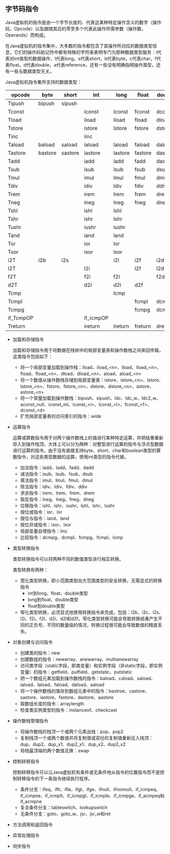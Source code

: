 ## 字节码指令

Java虚拟机的指令是由一个字节长度的、代表这某种特定操作含义的数字（操作码，Opcode）以及跟随其后的零至多个代表此操作所需参数（操作数，Operands）而构成。

在Java虚拟机的指令集中，大多数的指令都包含了其操作所对应的数据类型信息，它们的操作码助记符中都有特殊的字符来表明专门为那种数据类型服务：i代表对int类型的数据操作，l代表long，s代表short，b代表byte，c代表char，f代表float，d代表double，a代表reference，还有一些没有明确指明操作类型，还有一些与数据类型无关。

Java虚拟机指令集所支持的数据类型：

| opcode    | byte    | short   | int       | long    | float   | double  | char    | reference |
| --------- | ------- | ------- | --------- | ------- | ------- | ------- | ------- | --------- |
| Tipush    | bipush  | sipush  |           |         |         |         |         |           |
| Tconst    |         |         | iconst    | lconst  | fconst  | dconst  |         | aconst    |
| Tload     |         |         | iload     | lload   | fload   | dload   |         | aload     |
| Tstore    |         |         | istore    | lstore  | fstore  | dstore  |         | astore    |
| Tinc      |         |         | iinc      |         |         |         |         |           |
| Taload    | baload  | saload  | iaload    | laload  | faload  | daload  | caload  | aaload    |
| Tastore   | bastore | sastore | iastore   | lastore | fastore | dastore | castore | aastore   |
| Tadd      |         |         | iadd      | ladd    | fadd    | dadd    |         |           |
| Tsub      |         |         | isub      | lsub    | fsub    | dsub    |         |           |
| Tmul      |         |         | imul      | lmul    | fmul    | dmul    |         |           |
| Tdiv      |         |         | idiv      | ldiv    | fdiv    | ddiv    |         |           |
| Trem      |         |         | irem      | lrem    | frem    | drem    |         |           |
| Tneg      |         |         | ineg      | lneg    | fneg    | dneg    |         |           |
| Tshl      |         |         | ishl      | lshl    |         |         |         |           |
| Tshr      |         |         | ishr      | lshr    |         |         |         |           |
| Tushr     |         |         | iushr     | lushr   |         |         |         |           |
| Tand      |         |         | iand      | land    |         |         |         |           |
| Tor       |         |         | ior       | lor     |         |         |         |           |
| Txor      |         |         | ixor      | lxor    |         |         |         |           |
| i2T       | i2b     | i2s     |           | i2l     | i2f     | i2d     |         |           |
| l2T       |         |         | l2i       |         | l2f     | l2d     |         |           |
| f2T       |         |         | f2i       | f2l     |         | f2d     |         |           |
| d2T       |         |         | d2i       | d2l     | d2f     |         |         |           |
| Tcmp      |         |         |           | lcmp    |         |         |         |           |
| Tcmpl     |         |         |           |         | fcmpl   | dcmpl   |         |           |
| Tcmpg     |         |         |           |         | fcmpg   | dcmpg   |         |           |
| if_TcmpOP |         |         | if_icmpOP |         |         |         |         | if_acmpOP |
| Treturn   |         |         | ireturn   | lreturn | freturn | dreturn |         | aretrun   |

+ 加载和存储指令

  加载和存储指令用于将数据在栈帧中的局部变量表和操作数栈之间来回传输，这类指令包括如下：

  + 将一个局部变量加载到操作栈：iload、iload\_\<n\>、lload、lload\_\<n\>、fload、fload\_\<n\>、dload、dload\_\<n\>、aload、aload\_\<n\>
  + 将一个数值从操作数栈存储到局部变量表：istore、istore\_\<n\>、lstore、lstore\_\<n\>、fstore、fstore\_\<n\>、dstore、dstore\_\<n\>、astore、astore\_\<n\>
  + 将一个常量加载到操作数栈：bipush、sipush、ldc、ldc_w、ldc2_w、aconst_null、iconst_ml、iconst\_\<i\>、lconst\_\<l\>、fconst\_\<f\>、dconst\_\<d\>
  + 扩充局部变量表的访问索引的指令：wide

+ 运算指令

  运算或算数指令用于对两个操作数栈上的值进行某种特定运算，并把结果重新存入到操作栈顶。大体上可以分为两种：对整型进行运算的指令与浮点型数据进行运算的指令。由于没有直接支持byte、short、char和boolean类型的算数指令，对这些类型数据的运算，使用int类型的指令代替。

  + 加法指令：iadd、ladd、fadd、dadd
  + 减法指令：isub、lsub、fsub、dsub
  + 乘法指令：imul、lmul、fmul、dmul
  + 除法指令：idiv、ldiv、fdiv、ddiv
  + 求余指令：irem、lrem、frem、drem
  + 取反指令：ineg、lneg、fneg、dneg
  + 位移指令：ishl、ishr、iushr、lshl、lshr、lushr
  + 按位或指令：ior、lor
  + 按位与指令：iand、land
  + 按位异或指令：ixor、lxor
  + 局部变量自增指令：iinc
  + 比较指令：dcmpg、dcmpl、fcmpg、fcmpl、lcmp

+ 类型转换指令

  类型转换指令可以将两种不同的数值类型进行相互转换。

  类型转换有两种：

  + 宽化类型转换，即小范围类型向大范围类型的安全转换，无需显式的转换指令
    + int到long、float、double类型
    + long到float、double类型
    + float到double类型
  + 窄化类型转换，必须显式地使用转换指令来完成，包括：i2b、i2c、i2s、l2i、f2i、f2l、d2i、d2l和d2f。窄化类型转换可能会导致转换结果产生不同的正负号、不同的数量级的情况，转换过程很可能会导致数值的精度丢失。

+ 对象创建与访问指令

  + 创建类的指令：new
  + 创建数组的指令：newarray、anewarray、multianewarray
  + 访问类字段（static字段，即类变量）和实例字段（非static字段，即实例变量）的指令：getfield、putfield、getstatic、putstatic
  + 把一个数组元素加载到操作数栈的指令：baload、caload、saload、iaload、laload、faload、daload、aaload
  + 将一个操作数栈的值存到数组元素中的指令：bastroe、castore、sastore、iastore、fastore、dastore、aastore
  + 取数组长度的指令：arraylength
  + 检查类实例类型的指令：instanceof、checkcast

+ 操作数栈管理指令

  + 将操作数栈的栈顶一个或两个元素出栈：pop、pop2
  + 复制栈顶一个或两个数值并将复制值或双份的复制值重新压入栈顶：dup、dup2、dup_x1、dup2_x1、dup_x2、dup2_x2
  + 将栈最顶端的两个数值互换：swap

+ 控制转移指令

  控制转移指令可以让Java虚拟机有条件或无条件地从指令的位置指令而不是控制转移指令的下一条指令继续执行程序。

  + 条件分支：ifeq、iflt、ifle、ifgt、ifge、ifnull、ifnonnull、if_icmpeq、if_icmpne、if_icmplt、if_icmpgt、if_icmple、if_icmpge、if_acmpeq和if_acmpne
  + 复合条件分支：tableswitch、lookupswitch
  + 无条件分支：goto、goto_w、jsr、jsr_w和ret

+ 方法调用和返回指令

+ 异常处理指令

+ 同步指令

